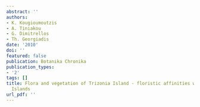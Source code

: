 ```yaml
---
abstract: ''
authors:
- K. Kougioumoutzis
- A. Tiniakou
- G. Dimitrellos
- Th. Georgiadis
date: '2010'
doi: ''
featured: false
publication: Botanika Chronika
publication_types:
- '2'
tags: []
title: Flora and vegetation of Trizonia Island - floristic affinities with small Ionian
  Islands
url_pdf: ''
---
```

